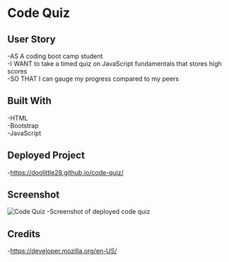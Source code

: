 # Code Quiz

## User Story

-AS A coding boot camp student  
-I WANT to take a timed quiz on JavaScript fundamentals that stores high scores  
-SO THAT I can gauge my progress compared to my peers  

## Built With

-HTML  
-Bootstrap  
-JavaScript  

## Deployed Project 

-https://doolittle28.github.io/code-quiz/  

## Screenshot 

![Code Quiz](Assets/images/codequiz.png)
-Screenshot of deployed code quiz  

## Credits 

-https://developer.mozilla.org/en-US/  
